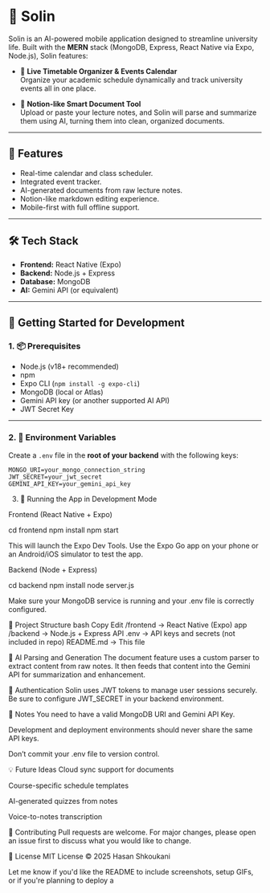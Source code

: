 # 📱 Solin

Solin is an AI-powered mobile application designed to streamline university life. Built with the **MERN** stack (MongoDB, Express, React Native via Expo, Node.js), Solin features:

- 📅 **Live Timetable Organizer & Events Calendar**  
  Organize your academic schedule dynamically and track university events all in one place.

- 🧠 **Notion-like Smart Document Tool**  
  Upload or paste your lecture notes, and Solin will parse and summarize them using AI, turning them into clean, organized documents.

---

## 🚀 Features

- Real-time calendar and class scheduler.
- Integrated event tracker.
- AI-generated documents from raw lecture notes.
- Notion-like markdown editing experience.
- Mobile-first with full offline support.

---

## 🛠 Tech Stack

- **Frontend:** React Native (Expo)
- **Backend:** Node.js + Express
- **Database:** MongoDB
- **AI:** Gemini API (or equivalent)

---

## 🧪 Getting Started for Development

### 1. 📦 Prerequisites

- Node.js (v18+ recommended)
- npm
- Expo CLI (`npm install -g expo-cli`)
- MongoDB (local or Atlas)
- Gemini API key (or another supported AI API)
- JWT Secret Key

---

### 2. 🔑 Environment Variables

Create a `.env` file in the **root of your backend** with the following keys:

```env
MONGO_URI=your_mongo_connection_string
JWT_SECRET=your_jwt_secret
GEMINI_API_KEY=your_gemini_api_key
```

3. 📱 Running the App in Development Mode

Frontend (React Native + Expo)


cd frontend
npm install
npm start

This will launch the Expo Dev Tools. Use the Expo Go app on your phone or an Android/iOS simulator to test the app.

Backend (Node + Express)

cd backend
npm install
node server.js

Make sure your MongoDB service is running and your .env file is correctly configured.

📁 Project Structure
bash
Copy
Edit
/frontend        → React Native (Expo) app
/backend         → Node.js + Express API
.env             → API keys and secrets (not included in repo)
README.md        → This file

🧠 AI Parsing and Generation
The document feature uses a custom parser to extract content from raw notes. It then feeds that content into the Gemini API for summarization and enhancement.

🔐 Authentication
Solin uses JWT tokens to manage user sessions securely. Be sure to configure JWT_SECRET in your backend environment.

📌 Notes
You need to have a valid MongoDB URI and Gemini API Key.

Development and deployment environments should never share the same API keys.

Don’t commit your .env file to version control.

💡 Future Ideas
Cloud sync support for documents

Course-specific schedule templates

AI-generated quizzes from notes

Voice-to-notes transcription

🤝 Contributing
Pull requests are welcome. For major changes, please open an issue first to discuss what you would like to change.

📜 License
MIT License © 2025 Hasan Shkoukani

Let me know if you'd like the README to include screenshots, setup GIFs, or if you're planning to deploy a
